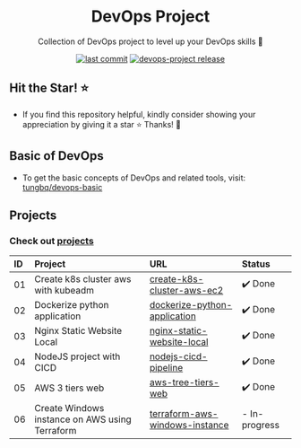 <h1 align="center">DevOps Project</h1>

<p align="center">Collection of DevOps project to level up your DevOps skills 💝</p>
<p align="center">
  <a href="https://img.shields.io/github/last-commit/tungbq/devops-project/main"><img alt="last commit" src="https://img.shields.io/github/last-commit/tungbq/devops-project/main" /></a>
  <a href="https://github.com/tungbq/devops-project/releases"><img alt="devops-project release" src="https://img.shields.io/github/release/tungbq/devops-project.svg" /></a>
</p>

## Hit the Star! ⭐

- If you find this repository helpful, kindly consider showing your appreciation by giving it a star ⭐ Thanks! 💖

## Basic of DevOps

- To get the basic concepts of DevOps and related tools, visit: [tungbq/devops-basic](https://github.com/tungbq/devops-basic)

## Projects

### Check out [projects](./projects/)

| ID  | Project                                        | URL                                                                          | Status        |
| :-- | :--------------------------------------------- | :--------------------------------------------------------------------------- | :------------ |
| 01  | Create k8s cluster aws with kubeadm            | [create-k8s-cluster-aws-ec2](./projects/create-k8s-cluster-aws-ec2/)         | ✔️ Done       |
| 02  | Dockerize python application                   | [dockerize-python-application](./projects/dockerize-python-application/)     | ✔️ Done       |
| 03  | Nginx Static Website Local                     | [nginx-static-website-local](./projects/nginx-static-website-local/)         | ✔️ Done       |
| 04  | NodeJS project with CICD                       | [nodejs-cicd-pipeline](./projects/nodejs-cicd-pipeline/)                     | ✔️ Done       |
| 05  | AWS 3 tiers web                                | [aws-tree-tiers-web](./projects/aws-tree-tiers-web/)                         | ✔️ Done       |
| 06  | Create Windows instance on AWS using Terraform | [terraform-aws-windows-instance](./projects/terraform-aws-windows-instance/) | - In-progress |
